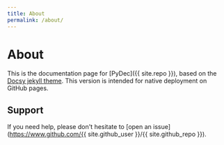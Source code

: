 ```yaml
---
title: About
permalink: /about/
---
```


# About

This is the documentation page for [PyDec]({{ site.repo }}), based
on the [Docsy jekyll theme](https://github.com/vsoch/docsy-jekyll). This version is intended for
native deployment on GitHub pages.

## Support

If you need help, please don't hesitate to [open an issue](https://www.github.com/{{ site.github_user }}/{{ site.github_repo }}).

